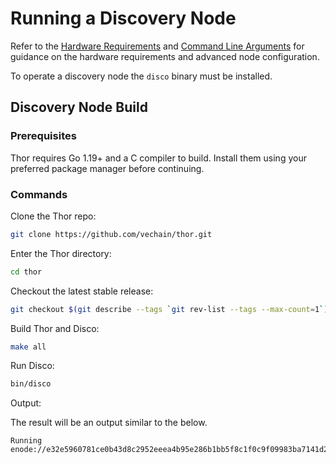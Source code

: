 # Running a Discovery Node

Refer to the [Hardware Requirements](https://github.com/vechain/thor/tree/neil/docs-update?tab=readme-ov-file#hardware-requirements) and [Command Line Arguments](docs/command_line_arguments.md) for 
guidance on the hardware requirements and advanced node configuration.

To operate a discovery node the `disco` binary must be installed.

## Discovery Node Build

### Prerequisites

Thor requires Go 1.19+ and a C compiler to build. Install them using your preferred package manager before continuing.

### Commands

Clone the Thor repo:

```sh
git clone https://github.com/vechain/thor.git
```

Enter the Thor directory:

```sh
cd thor
```

Checkout the latest stable release:

```sh
git checkout $(git describe --tags `git rev-list --tags --max-count=1`)
```

Build Thor and Disco:

```sh
make all
```

Run Disco:

```sh
bin/disco
```

Output:

The result will be an output similar to the below.

```shell
Running enode://e32e5960781ce0b43d8c2952eeea4b95e286b1bb5f8c1f0c9f09983ba7141d2fdd7dfbec798aefb30dcd8c3b9b7cda8e9a94396a0192bfa54ab285c2cec515ab@[::]:55555
```
